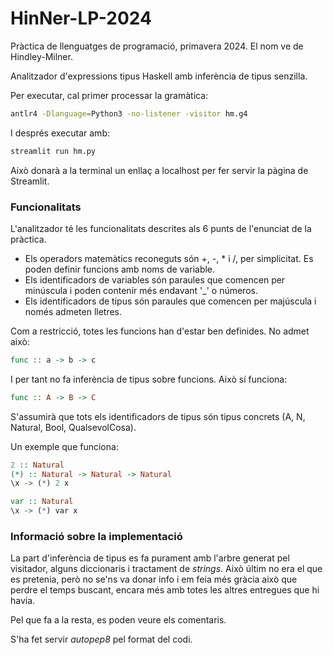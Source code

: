 # HinNer-LP-2024

Pràctica de llenguatges de programació, primavera 2024. El nom ve de Hindley-Milner.

Analitzador d'expressions tipus Haskell amb inferència de tipus senzilla.

Per executar, cal primer processar la gramàtica:
```.sh
antlr4 -Dlanguage=Python3 -no-listener -visitor hm.g4
```

I després executar amb:

```.sh
streamlit run hm.py
```

Això donarà a la terminal un enllaç a localhost per fer servir la pàgina de Streamlit.

### Funcionalitats

L'analitzador té les funcionalitats descrites als 6 punts de l'enunciat de la pràctica. 

- Els operadors matemàtics reconeguts són +, -, * i /, per simplicitat. Es poden definir funcions amb noms de variable.
- Els identificadors de variables són paraules que comencen per minúscula i poden contenir més endavant '_' o números.
- Els identificadors de tipus són paraules que comencen per majúscula i només admeten lletres.

Com a restricció, totes les funcions han d'estar ben definides. No admet això:

```haskell
func :: a -> b -> c
```
I per tant no fa inferència de tipus sobre funcions. Això sí funciona:
```haskell
func :: A -> B -> C
```

S'assumirà que tots els identificadors de tipus són tipus concrets (A, N, Natural, Bool, QualsevolCosa). 

Un exemple que funciona:

```haskell
2 :: Natural
(*) :: Natural -> Natural -> Natural
\x -> (*) 2 x

var :: Natural
\x -> (*) var x
```

### Informació sobre la implementació

La part d'inferència de tipus es fa purament amb l'arbre generat pel visitador, alguns diccionaris i tractament de _strings_. Això últim no era el que es pretenia, però no se'ns va donar info i em feia més gràcia això que perdre el temps buscant, encara més amb totes les altres entregues que hi havia.

Pel que fa a la resta, es poden veure els comentaris.

S'ha fet servir _autopep8_ pel format del codi.